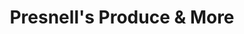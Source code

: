 ---
title: "Presnell's Produce & More"
url: /clyde/presnells-produce-and-more/
shop: supermarket
---